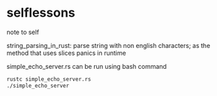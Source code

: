 # selflessons

note to self

string_parsing_in_rust: parse string with non english characters; as the method that uses slices panics in runtime

simple_echo_server.rs can be run using bash command

```bash
rustc simple_echo_server.rs
./simple_echo_server
```